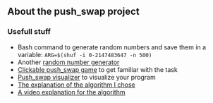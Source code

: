 ## About the push_swap project

### Usefull stuff
- Bash command to generate random numbers and save them in a variable: ```ARG=$(shuf -i 0-2147483647 -n 500)```
- Another [random number generator](https://numbergenerator.org/#!numbers=500&low=-2147483648&high=2147483647&unique=true&csv=&oddeven=&oddqty=0&sorted=false&addfilters=)
- [Clickable push_swap game](https://github.com/stevebalk/push-swap-clicker)  to get familiar with the task
- [Push_swap visualizer](https://github.com/o-reo/push_swap_visualizer)  to visualize your program
- [The explanation of the algorithm I chose](https://medium.com/@ayogun/push-swap-c1f5d2d41e97)
- [A video explanation for the algorithm](https://www.youtube.com/watch?v=OaG81sDEpVk&t=4217s)
